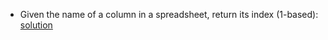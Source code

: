 - Given the name of a column in a spreadsheet, return its index (1-based): [solution](spreadsheet_col_index.py)
